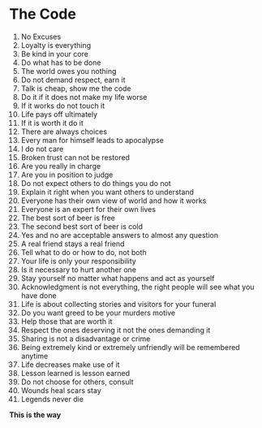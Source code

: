 # The Code

1. No Excuses
2. Loyalty is everything
3. Be kind in your core
4. Do what has to be done
5. The world owes you nothing
6. Do not demand respect, earn it
7. Talk is cheap, show me the code
8. Do it if it does not make my life worse
9. If it works do not touch it
10. Life pays off ultimately
11. If it is worth it do it
12. There are always choices
13. Every man for himself leads to apocalypse
14. I do not care
15. Broken trust can not be restored
16. Are you really in charge
17. Are you in position to judge
18. Do not expect others to do things you do not
19. Explain it right when you want others to understand
20. Everyone has their own view of world and how it works
21. Everyone is an expert for their own lives
22. The best sort of beer is free
23. The second best sort of beer is cold
24. Yes and no are acceptable answers to almost any question
25. A real friend stays a real friend
26. Tell what to do or how to do, not both
27. Your life is only your responsibility
28. Is it necessary to hurt another one
29. Stay yourself no matter what happens and act as yourself
30. Acknowledgment is not everything, the right people will see what you have done
31. Life is about collecting stories and visitors for your funeral
32. Do you want greed to be your murders motive
33. Help those that are worth it
34. Respect the ones deserving it not the ones demanding it
35. Sharing is not a disadvantage or crime
36. Being extremely kind or extremely unfriendly will be remembered anytime
37. Life decreases make use of it
38. Lesson learned is lesson earned
39. Do not choose for others, consult
40. Wounds heal scars stay
41. Legends never die

**This is the way**
